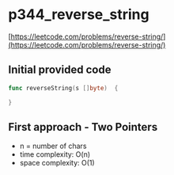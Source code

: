 # p344_reverse_string

[https://leetcode.com/problems/reverse-string/](https://leetcode.com/problems/reverse-string/)

## Initial provided code

```go
func reverseString(s []byte)  {

}
```

## First approach - Two Pointers

- n = number of chars
- time complexity: O(n)
- space complexity: O(1)
